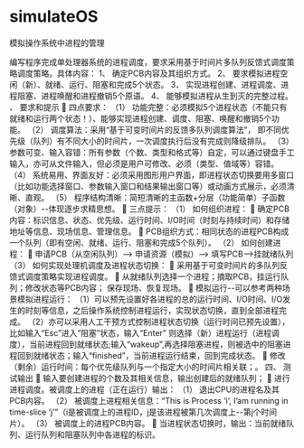 # simulateOS
模拟操作系统中进程的管理

编写程序完成单处理器系统的进程调度，要求采用基于时间片多队列反馈式调度策略调度策略。具体内容：
1、	确定PCB内容及其组织方式。
2、	要求模拟进程空闲（新）、就绪、运行、阻塞和完成5个状态。
3、	实现进程创建、进程调度、进程阻塞、进程唤醒和进程撤销5个原语。
4、	能够模拟进程从生到灭的完整过程。
、	要求和提示
	四点要求：
（1）	功能完整：必须模拟5个进程状态（不能只有就绪和运行两个状态！）、能够实现进程创建、调度、阻塞、唤醒和撤销5个功能。
（2）	调度算法：采用“基于可变时间片的反馈多队列调度算法”， 即不同优先级（队列）有不同大小的时间片，一次调度执行后没有完成则降级排队。
（3）	参数可变、输入容错：所有参数（个数、类型和格式等）自定，可以通过键盘手工输入，亦可从文件输入，但必须是用户可修改、必须（类型、值域等）容错。
（4）	系统易用、界面友好：必须采用图形用户界面，即进程状态切换要用多窗口（比如功能选择窗口、参数输入窗口和结果输出窗口等）或动画方式展示，必须清晰、直观。
（5）	程序结构清晰：简短清晰的主函数+分层（功能简单）子函数（对象）--体现逐步求精思想。
	三点提示：
（1）	如何组织进程：
	确定PCB内容：标识信息、状态、优先级、运行时间、I/O时间（时刻与持续时间）和存储地址等信息、现场信息、管理信息。
	PCB组织方式：相同状态的进程PCB构成一个队列（即有空闲、就绪、运行、阻塞和完成5个队列）。
（2）	如何创建进程：
	申请PCB（从空闲队列）—> 申请资源（模拟）—> 填写PCB—>挂就绪队列
（3）	如何实现处理机调度及进程状态切换：
	采用基于可变时间片的多队列反馈式调度策略实现进程调度。
	从就绪队列选择一个进程；摘取PCB，挂运行队列；修改状态等PCB内容； 保存现场、恢复现场。
	模拟运行--可以参考两种场景模拟进程运行：
（1）可以预先设置好各进程的总的运行时间、I/O时间、I/O发生的时刻等信息，之后操作系统控制进程运行，实现状态切换，直到全部进程完成。
（2）亦可以采用人工干预方式控制进程状态切换（运行时间已预先设置），比如输入“Esc”进入“阻塞”状态，输入“Enter” 则选择（新）进程运行（进程调度），当前进程回到就绪状态;输入“wakeup”,再选择阻塞进程，则被选中的阻塞进程回到就绪状态；输入“finished”，当前进程运行结束，回到完成状态。
	修改（剩余）运行时间：每个优先级队列与一个指定大小的时间片相关联；。
四、	测试输出
	输入要创建进程的个数及其相关信息，输出创建后的就绪队列；
	进行进程调度。被调度上的进程（正在运行）输出：
（1）	退出CPU的进程名及其PCB内容。
（2）	被调度上进程相关信息：“This is Process ‘i’, I’am running in time-slice ‘j’”（i是被调度上的进程ID，j是该进程被第几次调度上--第j个时间片）。
（3）	被调度上的进程PCB内容。 
	当进程状态切换时，输出：当前就绪队列、运行队列和阻塞队列中各进程的标识。
